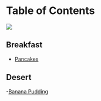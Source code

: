 # Table of Contents

![](images/divider.png)

## Breakfast

- [Pancakes](pancakes1.md)

## Desert

-[Banana Pudding](banana_pudding.md)